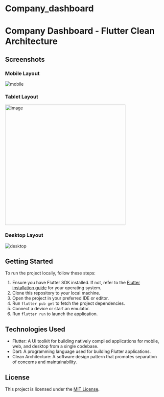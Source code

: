 # Company_dashboard
# Company Dashboard - Flutter Clean Architecture

## Screenshots

### Mobile Layout

![mobile](https://github.com/hayattofik-01/Company_dashboard/assets/129114795/7a841daf-2352-435e-b108-198de8590331)

### Tablet Layout

<img width="393" alt="image" src="https://github.com/hayattofik-01/Company_dashboard/assets/129114795/65bd9ef5-29d7-4b19-9d40-494625d42afe">


### Desktop Layout

![desktop](https://github.com/hayattofik-01/Company_dashboard/assets/129114795/478edb0f-079c-4bc5-bc43-873deccc3a22)

## Getting Started

To run the project locally, follow these steps:

1. Ensure you have Flutter SDK installed. If not, refer to the [Flutter installation guide](https://flutter.dev/docs/get-started/install) for your operating system.
2. Clone this repository to your local machine.
3. Open the project in your preferred IDE or editor.
4. Run `flutter pub get` to fetch the project dependencies.
5. Connect a device or start an emulator.
6. Run `flutter run` to launch the application.

## Technologies Used

- Flutter: A UI toolkit for building natively compiled applications for mobile, web, and desktop from a single codebase.
- Dart: A programming language used for building Flutter applications.
- Clean Architecture: A software design pattern that promotes separation of concerns and maintainability.

## License

This project is licensed under the [MIT License](LICENSE).
